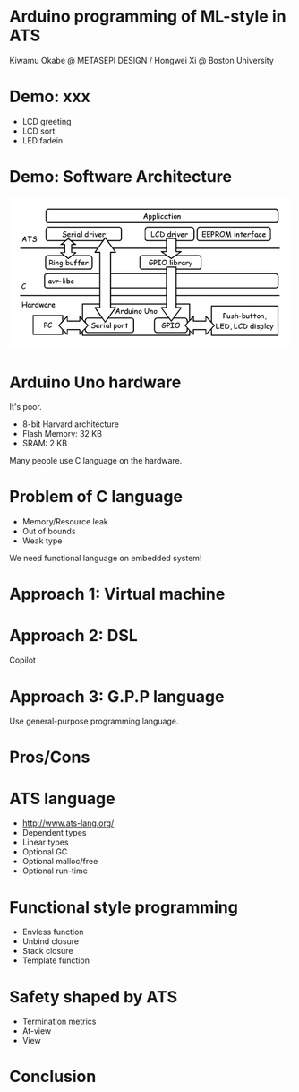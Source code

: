 # Arduino programming of ML-style in ATS

Kiwamu Okabe @ METASEPI DESIGN / Hongwei Xi @ Boston University

# Demo: xxx

* LCD greeting
* LCD sort
* LED fadein

# Demo: Software Architecture

![inline](draw/demo_arch.png)

# Arduino Uno hardware

It's poor.

* 8-bit Harvard architecture
* Flash Memory: 32 KB
* SRAM: 2 KB

Many people use C language on the hardware.

# Problem of C language

* Memory/Resource leak
* Out of bounds
* Weak type

We need functional language on embedded system!

# Approach 1: Virtual machine
# Approach 2: DSL

Copilot

# Approach 3: G.P.P language

Use general-purpose programming language.

# Pros/Cons
# ATS language

* http://www.ats-lang.org/
* Dependent types
* Linear types
* Optional GC
* Optional malloc/free
* Optional run-time

# Functional style programming

* Envless function
* Unbind closure
* Stack closure
* Template function

# Safety shaped by ATS

* Termination metrics
* At-view
* View

# Conclusion
